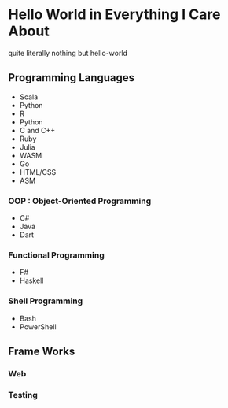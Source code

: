 # Hello World in Everything I Care About

quite literally nothing but hello-world

## Programming Languages

- Scala
- Python
- R
- Python
- C and C++
- Ruby
- Julia
- WASM
- Go
- HTML/CSS
- ASM

### OOP : Object-Oriented Programming

- C#
- Java
- Dart

### Functional Programming

- F#
- Haskell

### Shell Programming

- Bash
- PowerShell

## Frame Works

### Web

### Testing
